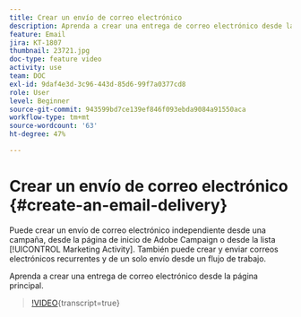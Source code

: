 ```yaml
---
title: Crear un envío de correo electrónico
description: Aprenda a crear una entrega de correo electrónico desde la página principal.
feature: Email
jira: KT-1807
thumbnail: 23721.jpg
doc-type: feature video
activity: use
team: DOC
exl-id: 9daf4e3d-3c96-443d-85d6-99f7a0377cd8
role: User
level: Beginner
source-git-commit: 943599bd7ce139ef846f093ebda9084a91550aca
workflow-type: tm+mt
source-wordcount: '63'
ht-degree: 47%

---
```


# Crear un envío de correo electrónico {#create-an-email-delivery}

Puede crear un envío de correo electrónico independiente desde una campaña, desde la página de inicio de Adobe Campaign o desde la lista [!UICONTROL Marketing Activity]. También puede crear y enviar correos electrónicos recurrentes y de un solo envío desde un flujo de trabajo.

Aprenda a crear una entrega de correo electrónico desde la página principal.

>[!VIDEO](https://video.tv.adobe.com/v/29750?learn=on&captions=spa){transcript=true}
